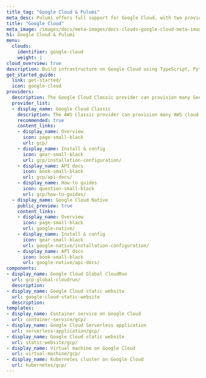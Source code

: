 ```yaml
---
title_tag: "Google Cloud & Pulumi"
meta_desc: Pulumi offers full support for Google Cloud, with two providers, 2 components, and multiple templates.
title: "Google Cloud"
meta_image: /images/docs/meta-images/docs-clouds-google-cloud-meta-image.png
h1: Google Cloud & Pulumi
menu:
  clouds:
    identifier: google-cloud
    weight: 1
cloud_overview: true
description: Build infrastructure on Google Cloud using TypeScript, Python, Go, C#, Java or YAML. Pulumi supports all Google Cloud APIs and stays up-to-date with all Google Cloud features.
get_started_guide:
  link: get-started/
  icon: google-cloud
providers:
  description: The Google Cloud Classic provider can provision many Google Cloud resources. Use the Google Cloud Native provider for same-day access to Google Cloud resources.
  provider_list:
  - display_name: Google Cloud Classic
    description: The AWS Classic provider can provision many AWS cloud resources. Use the AWS Native provider for same-day access to all AWS resources.
    recommended: true
    content_links:
    - display_name: Overview
      icon: page-small-black
      url: gcp/
    - display_name: Install & config
      icon: gear-small-black
      url: gcp/installation-configuration/
    - display_name: API docs
      icon: book-small-black
      url: gcp/api-docs/
    - display_name: How-to guides
      icon: question-small-black
      url: gcp/how-to-guides/
  - display_name: Google Cloud Native
    public_preview: true
    content_links:
    - display_name: Overview
      icon: page-small-black
      url: google-native/
    - display_name: Install & config
      icon: gear-small-black
      url: google-native/installation-configuration/
    - display_name: API docs
      icon: book-small-black
      url: google-native/api-docs/
components:
- display_name: Google Cloud Global CloudRun
  url: gcp-global-cloudrun/
  description:
- display_name: Google Cloud static website
  url: google-cloud-static-website
  description:
templates:
- display_name: Container service on Google Cloud
  url: container-service/gcp/
- display_name: Google Cloud Serverless application
  url: serverless-application/gcp/
- display_name: Google Cloud static website
  url: static-website/gcp/
- display_name: Virtual machine on Google Cloud
  url: virtual-machine/gcp/
- display_name: Kubernetes cluster on Google Cloud
  url: kubernetes/gcp/
---
```


